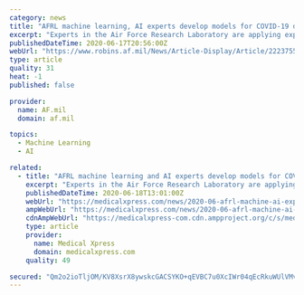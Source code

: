 ```yaml
---
category: news
title: "AFRL machine learning, AI experts develop models for COVID-19 decision-making"
excerpt: "Experts in the Air Force Research Laboratory are applying explainable machine learning and artificial intelligence approaches to develop thousands of models"
publishedDateTime: 2020-06-17T20:56:00Z
webUrl: "https://www.robins.af.mil/News/Article-Display/Article/2223755/afrl-machine-learning-ai-experts-develop-models-for-covid-19-decision-making/"
type: article
quality: 31
heat: -1
published: false

provider:
  name: AF.mil
  domain: af.mil

topics:
  - Machine Learning
  - AI

related:
  - title: "AFRL machine learning and AI experts develop models for COVID-19 decision-making"
    excerpt: "Experts in the Air Force Research Laboratory are applying explainable machine learning and artificial intelligence approaches to develop thousands of models that could help federal, state and ..."
    publishedDateTime: 2020-06-18T13:01:00Z
    webUrl: "https://medicalxpress.com/news/2020-06-afrl-machine-ai-experts-covid-.html"
    ampWebUrl: "https://medicalxpress.com/news/2020-06-afrl-machine-ai-experts-covid-.amp"
    cdnAmpWebUrl: "https://medicalxpress-com.cdn.ampproject.org/c/s/medicalxpress.com/news/2020-06-afrl-machine-ai-experts-covid-.amp"
    type: article
    provider:
      name: Medical Xpress
      domain: medicalxpress.com
    quality: 49

secured: "Qm2o2ioTljOM/KV8XsrX8ywskcGACSYKO+qEVBC7u0XcIWr04qEcRkuWUlVMvABw6Cw0lUl1TaCl19IhhEyrqmclTnF53TOZFHJzioScwB9UpPcqBVVdFbfMdMOxkOURYYpfB4BvO3TTmqv87nityukD/SGbxHRSrORYch/JplSJ0ePY7ZKr/nOM4q183U3LQb8nu5h60WvcJVkMj68/HYUU51n4RgF2F8GuXtUqFNXQ/UIA3gao3RWN459qjkx0IFwDr3uGSGiYEloe+qHscTS5HSOqQBsmPnbhKwIwl7DiEV0QlFD9qph9+uDhXisT3dB8m3nS8WM21Z0JdUjt2A==;3xW/tw8MtzP+NvVE7yRV3Q=="
---
```


